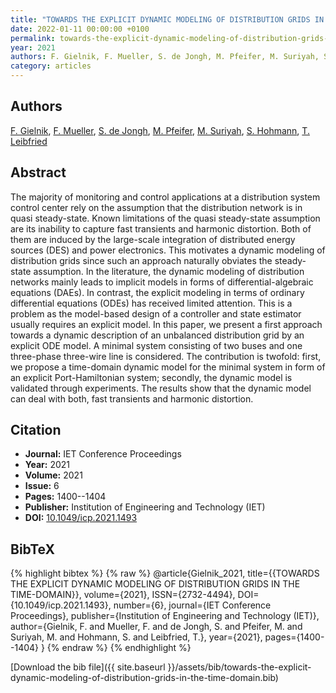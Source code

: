 ```yaml
---
title: "TOWARDS THE EXPLICIT DYNAMIC MODELING OF DISTRIBUTION GRIDS IN THE TIME-DOMAIN"
date: 2022-01-11 00:00:00 +0100
permalink: towards-the-explicit-dynamic-modeling-of-distribution-grids-in-the-time-domain
year: 2021
authors: F. Gielnik, F. Mueller, S. de Jongh, M. Pfeifer, M. Suriyah, S. Hohmann, T. Leibfried
category: articles
---
```

 
## Authors
[F. Gielnik](authors/frederik-gielnik), [F. Mueller](authors/felicitas-mueller), [S. de Jongh](authors/steven-de-jongh), [M. Pfeifer](authors/martin-pfeifer), [M. Suriyah](authors/m-suriyah), [S. Hohmann](authors/soren-hohmann), [T. Leibfried](authors/thomas-leibfried)
 
## Abstract
The majority of monitoring and control applications at a distribution system control center rely on the assumption that the distribution network is in quasi steady-state. Known limitations of the quasi steady-state assumption are its inability to capture fast transients and harmonic distortion. Both of them are induced by the large-scale integration of distributed energy sources (DES) and power electronics. This motivates a dynamic modeling of distribution grids since such an approach naturally obviates the steady-state assumption. In the literature, the dynamic modeling of distribution networks mainly leads to implicit models in forms of differential-algebraic equations (DAEs). In contrast, the explicit modeling in terms of ordinary differential equations (ODEs) has received limited attention. This is a problem as the model-based design of a controller and state estimator usually requires an explicit model. In this paper, we present a first approach towards a dynamic description of an unbalanced distribution grid by an explicit ODE model. A minimal system consisting of two buses and one three-phase three-wire line is considered. The contribution is twofold: first, we propose a time-domain dynamic model for the minimal system in form of an explicit Port-Hamiltonian system; secondly, the dynamic model is validated through experiments. The results show that the dynamic model can deal with both, fast transients and harmonic distortion.
 
## Citation
- **Journal:** IET Conference Proceedings
- **Year:** 2021
- **Volume:** 2021
- **Issue:** 6
- **Pages:** 1400--1404
- **Publisher:** Institution of Engineering and Technology (IET)
- **DOI:** [10.1049/icp.2021.1493](https://doi.org/10.1049/icp.2021.1493)
 
## BibTeX
{% highlight bibtex %}
{% raw %}
@article{Gielnik_2021,
  title={{TOWARDS THE EXPLICIT DYNAMIC MODELING OF DISTRIBUTION GRIDS IN THE TIME-DOMAIN}},
  volume={2021},
  ISSN={2732-4494},
  DOI={10.1049/icp.2021.1493},
  number={6},
  journal={IET Conference Proceedings},
  publisher={Institution of Engineering and Technology (IET)},
  author={Gielnik, F. and Mueller, F. and de Jongh, S. and Pfeifer, M. and Suriyah, M. and Hohmann, S. and Leibfried, T.},
  year={2021},
  pages={1400--1404}
}
{% endraw %}
{% endhighlight %}
 
[Download the bib file]({{ site.baseurl }}/assets/bib/towards-the-explicit-dynamic-modeling-of-distribution-grids-in-the-time-domain.bib)
 
